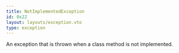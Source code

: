 ```yaml
---
title: NotImplementedException
id: 0x22
layout: layouts/exception.vto
type: exception
---
```

An exception that is thrown when a class method is not implemented.
